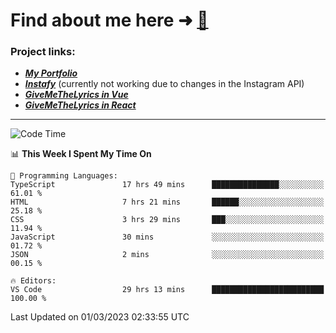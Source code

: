 # Find about me here ➜ [🧑](https://pauabella.dev)

### Project links:
- ***[My Portfolio](https://pauabella.dev)***
- ***[Instafy](https://instafy.me)*** (currently not working due to changes in the Instagram API)
- ***[GiveMeTheLyrics in Vue](https://lyrics.pauabella.dev)***
- ***[GiveMeTheLyrics in React](https://pauabella.dev/GiveMeTheLyrics)***

---
<!--START_SECTION:waka-->
![Code Time](http://img.shields.io/badge/Code%20Time-1%2C943%20hrs%2045%20mins-blue)

📊 **This Week I Spent My Time On** 

```text
💬 Programming Languages: 
TypeScript               17 hrs 49 mins      ███████████████░░░░░░░░░░   61.01 % 
HTML                     7 hrs 21 mins       ██████░░░░░░░░░░░░░░░░░░░   25.18 % 
CSS                      3 hrs 29 mins       ███░░░░░░░░░░░░░░░░░░░░░░   11.94 % 
JavaScript               30 mins             ░░░░░░░░░░░░░░░░░░░░░░░░░   01.72 % 
JSON                     2 mins              ░░░░░░░░░░░░░░░░░░░░░░░░░   00.15 % 

🔥 Editors: 
VS Code                  29 hrs 13 mins      █████████████████████████   100.00 % 
```


 Last Updated on 01/03/2023 02:33:55 UTC
<!--END_SECTION:waka-->
